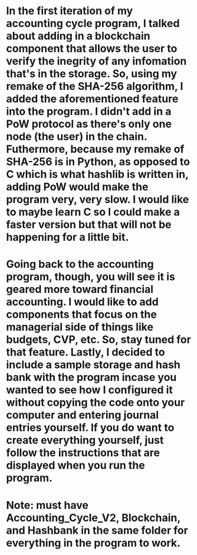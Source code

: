 # In the first iteration of my accounting cycle program, I talked about adding in a blockchain component that allows the user to verify the inegrity of any infomation that's in the storage. So, using my remake of the SHA-256 algorithm, I added the aforementioned feature into the program. I didn't add in a PoW protocol as there's only one node (the user) in the chain. Futhermore, because my remake of SHA-256 is in Python, as opposed to C which is what hashlib is written in, adding PoW would make the program very, very slow. I would like to maybe learn C so I could make a faster version but that will not be happening for a little bit.
# Going back to the accounting program, though, you will see it is geared more toward financial accounting. I would like to add components that focus on the managerial side of things like budgets, CVP, etc. So, stay tuned for that feature. Lastly, I decided to include a sample storage and hash bank with the program incase you wanted to see how I configured it without copying the code onto your computer and entering journal entries yourself. If you do want to create everything yourself, just follow the instructions that are displayed when you run the program.
# Note: must have Accounting_Cycle_V2, Blockchain, and Hashbank in the same folder for everything in the program to work.
